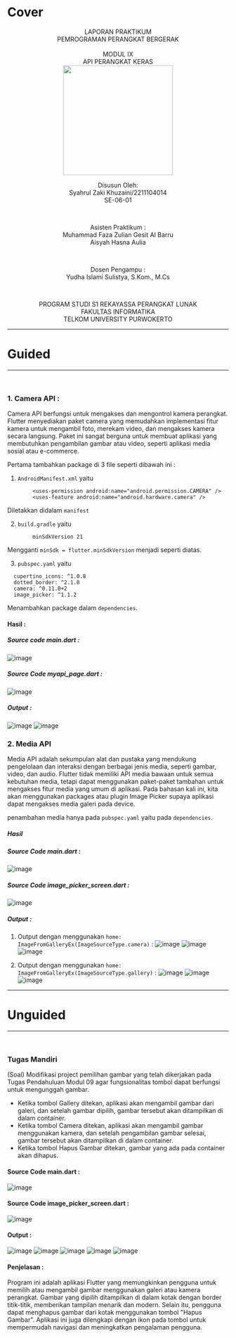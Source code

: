 # Cover 
<div align="center">
LAPORAN PRAKTIKUM <br>
PEMROGRAMAN PERANGKAT BERGERAK <br>
<br>
MODUL IX <br>
API PERANGKAT KERAS <br>

<img src="https://lac.telkomuniversity.ac.id/wp-content/uploads/2021/01/cropped-1200px-Telkom_University_Logo.svg-270x270.png" width="250px">

<br>

Disusun Oleh: <br>
Syahrul Zaki Khuzaini/2211104014 <br>
SE-06-01 <br>

<br>

Asisten Praktikum : <br>
Muhammad Faza Zulian Gesit Al Barru <br>
Aisyah Hasna Aulia <br>

<br>

Dosen Pengampu : <br>
Yudha Islami Sulistya, S.Kom., M.Cs <br>

<br>

PROGRAM STUDI S1 REKAYASSA PERANGKAT LUNAK <br>
FAKULTAS INFORMATIKA <br> 
TELKOM UNIVERSITY PURWOKERTO <br>

</div>

---
# Guided
---
<br>

### 1. Camera API :
Camera API berfungsi untuk mengakses dan mengontrol kamera perangkat. Flutter menyediakan paket camera yang memudahkan implementasi fitur kamera untuk mengambil foto,  merekam video, dan mengakses kamera secara langsung. Paket ini sangat berguna untuk membuat aplikasi yang membutuhkan pengambilan gambar atau video, seperti aplikasi media sosial atau e-commerce.  <br>

Pertama tambahkan package di 3 file seperti dibawah ini : <br>
1. `AndroidManifest.xml` yaitu <br>
```
        <uses-permission android:name="android.permission.CAMERA" /> 
        <uses-feature android:name="android.hardware.camera" />
```
Diletakkan didalam `manifest` <br>

2. `build.gradle` yaitu <br>
```
        minSdkVersion 21
```
Mengganti `minSdk = flutter.minSdkVersion` menjadi seperti diatas. <br>

3. `pubspec.yaml` yaitu <br>
```
  cupertino_icons: ^1.0.8
  dotted_border: ^2.1.0
  camera: ^0.11.0+2
  image_picker: ^1.1.2
```
Menambahkan package dalam `dependencies`. <br>

#### Hasil :

##### Source code main.dart : <br>
![image](/09_API_Perangkat_Keras/img/mainmyapi.png)
<br>

##### Source Code myapi_page.dart : <br>
![image](/09_API_Perangkat_Keras/img/myapipage.png)
<br>

##### Output : <br>

![image](/09_API_Perangkat_Keras/img/outputapipage.png)
![image](/09_API_Perangkat_Keras/img/outputapipage2.png)



### 2. Media API
Media API adalah sekumpulan alat dan pustaka yang mendukung pengelolaan dan interaksi dengan berbagai jenis media, seperti gambar, video, dan audio. Flutter tidak memiliki API media bawaan untuk semua kebutuhan media, tetapi dapat menggunakan paket-paket tambahan untuk mengakses fitur media yang 
umum di aplikasi. Pada bahasan kali ini, kita akan menggunakan packages atau plugin Image 
Picker supaya aplikasi dapat mengakses media galeri pada device. <br>

penambahan media hanya pada `pubspec.yaml` yaitu pada `dependencies`. <br>

##### Hasil

##### Source Code main.dart : <br> 
![image](/09_API_Perangkat_Keras/img/mainimagepickcamera.png)
<br>

##### Source Code image_picker_screen.dart : <br>
![image](/09_API_Perangkat_Keras/img/imagepicker.png)
<br>

##### Output : <br>

1. Output dengan menggunakan `home: ImageFromGalleryEx(ImageSourceType.camera)` : 
![image](/09_API_Perangkat_Keras/img/outputcamera.jpg)
![image](/09_API_Perangkat_Keras/img/outputcamera2.jpg)
![image](/09_API_Perangkat_Keras/img/outputcamera3.jpg)

2. Output dengan menggunakan `home: ImageFromGalleryEx(ImageSourceType.gallery)` :
![image](/09_API_Perangkat_Keras/img/outputgallery.jpg)
![image](/09_API_Perangkat_Keras/img/outputgallery2.jpg)
![image](/09_API_Perangkat_Keras/img/outputgallery3.jpg)


---
# Unguided
---
<br>

### Tugas Mandiri

(Soal) Modifikasi project pemilihan gambar yang telah dikerjakan pada Tugas Pendahuluan Modul 09 agar fungsionalitas tombol dapat berfungsi untuk mengunggah gambar. <br>
- Ketika tombol Gallery ditekan, aplikasi akan mengambil gambar dari galeri, dan setelah gambar dipilih, gambar tersebut akan ditampilkan di dalam container.
- Ketika tombol Camera ditekan, aplikasi akan mengambil gambar menggunakan kamera, dan setelah pengambilan gambar selesai, gambar tersebut akan ditampilkan di dalam container.
- Ketika tombol Hapus Gambar ditekan, gambar yang ada pada container akan dihapus.

#### Source Code main.dart :
![image](/09_API_Perangkat_Keras/img/mainunguided.png)
<br>

#### Source Code image_picker_screen.dart :
![image](/09_API_Perangkat_Keras/img/imagepickerunguided.png)
<br>


#### Output :
![image](/09_API_Perangkat_Keras/img/outputunguided.jpg)
![image](/09_API_Perangkat_Keras/img/outputunguided2.jpg)
![image](/09_API_Perangkat_Keras/img/outputunguided3.jpg)
![image](/09_API_Perangkat_Keras/img/outputunguided4.jpg)
![image](/09_API_Perangkat_Keras/img/outputunguided5.jpg)



#### Penjelasan :
Program ini adalah aplikasi Flutter yang memungkinkan pengguna untuk memilih atau mengambil gambar menggunakan galeri atau kamera perangkat. Gambar yang dipilih ditampilkan di dalam kotak dengan border titik-titik, memberikan tampilan menarik dan modern. Selain itu, pengguna dapat menghapus gambar dari kotak menggunakan tombol "Hapus Gambar". Aplikasi ini juga dilengkapi dengan ikon pada tombol untuk mempermudah navigasi dan meningkatkan pengalaman pengguna.